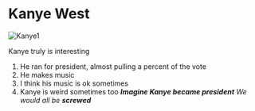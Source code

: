 # Kanye West

![Kanye1](https://encrypted-tbn0.gstatic.com/images?q=tbn:ANd9GcSMxMAGUBcM0B9oK2RTjfNU6JWQBuxnHvkIMElScu5K1lAqfVkr3mCW1Gc3_xl2NxzAG30:https://upload.wikimedia.org/wikipedia/commons/thumb/1/10/Kanye_West_at_the_2009_Tribeca_Film_Festival_%2528cropped%2529.jpg/1200px-Kanye_West_at_the_2009_Tribeca_Film_Festival_%2528cropped%2529.jpg&usqp=CAU)

Kanye truly is interesting
1. He ran for president, almost pulling a percent of the vote
2. He makes music
3. I think his music is ok sometimes
4. Kanye is weird sometimes too
***Imagine Kanye became president***
*We would all be **screwed***
